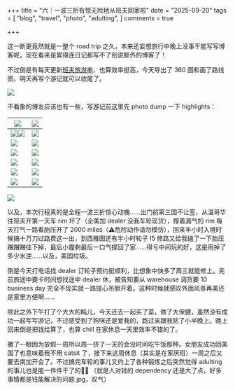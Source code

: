 +++
title = "六｜一波三折有惊无险地从班夫回家啦"
date = "2025-09-20"
tags = [
    "blog",
    "travel",
    "photo",
    "adulting",
]
comments = true

+++

这一断更竟然就是一整个 road trip 之久，本来还妄想旅行中晚上没事干能写写博客呢，现在看来是累得连日记都写不了别说额外的博客了！

不过倒是有每天更新[班夫旅游串](https://douchi.space/@mtfront/115239349868049073)，也算效率挺高，今天导出了 360 图和画了路线图，明天再写个游记就可以收尾了。

![](https://media.douchi.space/douchi/media_attachments/files/115/239/344/359/186/640/original/ea48c8956975dcb8.png)

不看象的博友应该也有一些，写游记前这里先 photo dump 一下 highlights：

|![](https://media.douchi.space/douchi/media_attachments/files/115/206/704/009/777/608/original/d120aa969d6c3894.png)|![](https://media.douchi.space/douchi/media_attachments/files/115/206/703/364/019/152/original/d572425aa4ca3139.png)|
|-|-|
|![](https://media.douchi.space/douchi/media_attachments/files/115/206/773/661/495/206/original/e8ba844fd5285e3d.png)![](https://media.douchi.space/douchi/media_attachments/files/115/223/711/966/005/365/original/ba83e60622a8ab1f.jpg)|![](https://media.douchi.space/douchi/media_attachments/files/115/206/771/780/620/600/original/18af9aae74270af7.png)|
|![](https://media.douchi.space/douchi/media_attachments/files/115/212/440/692/135/389/original/043789fb6cfa8354.png)|![](https://media.douchi.space/douchi/media_attachments/files/115/212/529/042/696/097/original/44c82a82cc141fdc.png)|
|![](https://media.douchi.space/douchi/media_attachments/files/115/212/557/287/268/582/original/8a901f207bf092a3.png)|![](https://media.douchi.space/douchi/media_attachments/files/115/217/677/638/542/802/original/3df800652d48c9ad.jpg)|
|![](https://media.douchi.space/douchi/media_attachments/files/115/217/677/790/083/298/original/c657d05b75b44224.jpg) | ![](https://media.douchi.space/douchi/media_attachments/files/115/212/554/614/918/131/original/cc68a68f7b1887d7.png)|
|![](https://media.douchi.space/douchi/media_attachments/files/115/223/328/424/415/397/original/e3dacb332a1e0363.png) | ![](https://media.douchi.space/douchi/media_attachments/files/115/217/696/964/424/593/original/1de93106c8a32c94.jpg)|
|![](https://media.douchi.space/douchi/media_attachments/files/115/223/485/726/130/765/original/bcc9a4efd4a3fa6e.png) | ![](https://media.douchi.space/douchi/media_attachments/files/115/229/416/750/511/587/original/e11fe8d0da07fe51.jpg)|

![](https://media.douchi.space/douchi/media_attachments/files/115/212/533/464/875/160/original/70b3a4118ed24ee0.png)

以及，本次行程真的是全程一波三折惊心动魄……出门前第三国不让签，从温哥华往班夫开第一天车 rim 坏了（全美加 dealer 没我车轮现货），撑着漏气的 rim 每天打气一路看胎压开了 2000 miles（⚠️危险动作请勿模仿），回来半小时入境时候搞十万刀过路费这一出，到西雅图还有半小时轮子 I5 修路又给我磕了一下胎压蹭蹭蹭往下掉，最后小霾剩最后一口气撑回了家……得亏中间玩的好，这是用掉了多少水逆……以及，美国垃圾。

倒是今天打电话找 dealer 订轮子预约挺顺利，比想象中快多了周三就能修上。先前旅途中要卡时间想找途中 dealer 休，被告知要从 warehouse 调货要 10 business day 完全不现实就一路提心吊胆开着。这种时候就感叹外面风景再美还是家里方便啊…… 

除此之外下午打了个大大的盹儿，今天还去一起买了菜，做了大保健，虽然没有成功一起写写游记，不过感受到了狗咪还是爱我的，跑过来跟我贴了小半晚上。晚上回来倒是把钱给算了，也算 chill 在家休息一天里效率不错的了。

撇了一眼因为放假一周所以周一挤了一天的会没时间吃午饭那种。女朋友成功回美国了也意味着我不用 catsit 了，接下来这周休息（其实是在家厌班）一周之后又要去南加开会了。不过搞完车轮的事儿又约上了各种锻炼之后突然觉得 adulting 的事儿也是能一件件干了的🚪✊ （就是人对钱的 dependency 还是大了点，好多事情都是钱能解决的问题.jpg，叹气）
